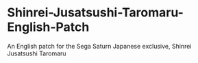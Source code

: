 # Shinrei-Jusatsushi-Taromaru-English-Patch
An English patch for the Sega Saturn Japanese exclusive, Shinrei Jusatsushi Taromaru
